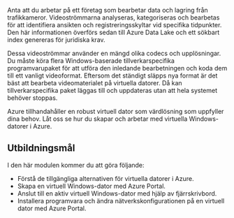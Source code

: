 Anta att du arbetar på ett företag som bearbetar data och lagring från trafikkameror. Videoströmmarna analyseras, kategoriseras och bearbetas för att identifiera ansikten och registreringsskyltar vid specifika tidpunkter. Den här informationen överförs sedan till Azure Data Lake och ett sökbart index genereras för juridiska krav.

Dessa videoströmmar använder en mängd olika codecs och upplösningar. Du måste köra flera Windows-baserade tillverkarspecifika programvarupaket för att utföra den inledande bearbetningen och koda dem till ett vanligt videoformat. Eftersom det ständigt släpps nya format är det bäst att bearbeta videomaterialet på virtuella datorer. Då kan tillverkarspecifika paket läggas till och uppdateras utan att hela systemet behöver stoppas.

Azure tillhandahåller en robust virtuell dator som värdlösning som uppfyller dina behov. Låt oss se hur du skapar och arbetar med virtuella Windows-datorer i Azure.

## <a name="learning-objectives"></a>Utbildningsmål

I den här modulen kommer du att göra följande:

- Förstå de tillgängliga alternativen för virtuella datorer i Azure.
- Skapa en virtuell Windows-dator med Azure Portal.
- Anslut till en aktiv virtuell Windows-dator med hjälp av fjärrskrivbord.
- Installera programvara och ändra nätverkskonfigurationen på en virtuell dator med Azure Portal.